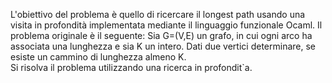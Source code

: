 L'obiettivo del problema è quello di ricercare il longest path usando una visita in profondità implementata mediante il linguaggio funzionale Ocaml.
Il problema originale è il seguente: Sia G=(V,E) un grafo, in cui ogni arco ha associata una lunghezza e sia K un intero. Dati due vertici determinare, se esiste un cammino di lunghezza almeno K.  
Si risolva il problema utilizzando una ricerca in profondit`a.
